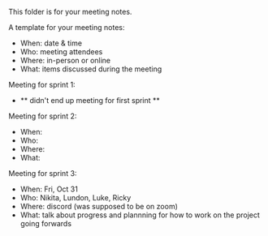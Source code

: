 This folder is for your meeting notes.

A template for your meeting notes:
- When: date & time
- Who: meeting attendees
- Where: in-person or online
- What: items discussed during the meeting

Meeting for sprint 1:
- ** didn't end up meeting for first sprint **

Meeting for sprint 2: 
- When: 
- Who: 
- Where: 
- What: 

Meeting for sprint 3:
- When: Fri, Oct 31
- Who: Nikita, Lundon, Luke, Ricky
- Where: discord (was supposed to be on zoom)
- What: talk about progress and plannning for how to work on the project going forwards

